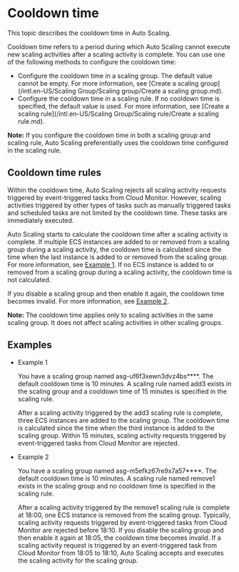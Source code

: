 # Cooldown time

This topic describes the cooldown time in Auto Scaling.

Cooldown time refers to a period during which Auto Scaling cannot execute new scaling activities after a scaling activity is complete. You can use one of the following methods to configure the cooldown time:

-   Configure the cooldown time in a scaling group. The default value cannot be empty. For more information, see [Create a scaling group](/intl.en-US/Scaling Group/Scaling group/Create a scaling group.md).
-   Configure the cooldown time in a scaling rule. If no cooldown time is specified, the default value is used. For more information, see [Create a scaling rule](/intl.en-US/Scaling Group/Scaling rule/Create a scaling rule.md).

**Note:** If you configure the cooldown time in both a scaling group and scaling rule, Auto Scaling preferentially uses the cooldown time configured in the scaling rule.

## Cooldown time rules

Within the cooldown time, Auto Scaling rejects all scaling activity requests triggered by event-triggered tasks from Cloud Monitor. However, scaling activities triggered by other types of tasks such as manually triggered tasks and scheduled tasks are not limited by the cooldown time. These tasks are immediately executed.

Auto Scaling starts to calculate the cooldown time after a scaling activity is complete. If multiple ECS instances are added to or removed from a scaling group during a scaling activity, the cooldown time is calculated since the time when the last instance is added to or removed from the scaling group. For more information, see [Example 1](#section_d52_sbn_qfb). If no ECS instance is added to or removed from a scaling group during a scaling activity, the cooldown time is not calculated.

If you disable a scaling group and then enable it again, the cooldown time becomes invalid. For more information, see [Example 2](#section_d52_sbn_qfb).

**Note:** The cooldown time applies only to scaling activities in the same scaling group. It does not affect scaling activities in other scaling groups.

## Examples

-   Example 1

    You have a scaling group named asg-uf6f3xewn3dvz4bs\*\*\*\*. The default cooldown time is 10 minutes. A scaling rule named add3 exists in the scaling group and a cooldown time of 15 minutes is specified in the scaling rule.

    After a scaling activity triggered by the add3 scaling rule is complete, three ECS instances are added to the scaling group. The cooldown time is calculated since the time when the third instance is added to the scaling group. Within 15 minutes, scaling activity requests triggered by event-triggered tasks from Cloud Monitor are rejected.

-   Example 2

    You have a scaling group named asg-m5efkz67re9x7a57\*\*\*\*. The default cooldown time is 10 minutes. A scaling rule named remove1 exists in the scaling group and no cooldown time is specified in the scaling rule.

    After a scaling activity triggered by the remove1 scaling rule is complete at 18:00, one ECS instance is removed from the scaling group. Typically, scaling activity requests triggered by event-triggered tasks from Cloud Monitor are rejected before 18:10. If you disable the scaling group and then enable it again at 18:05, the cooldown time becomes invalid. If a scaling activity request is triggered by an event-triggered task from Cloud Monitor from 18:05 to 18:10, Auto Scaling accepts and executes the scaling activity for the scaling group.


